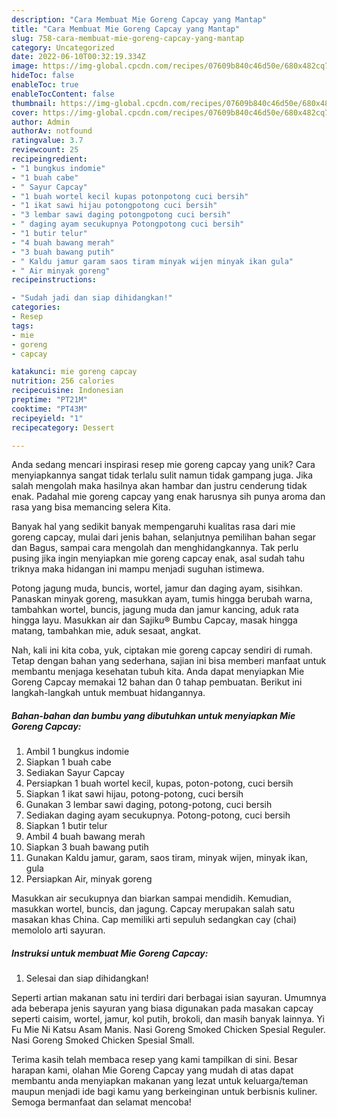 ```yaml
---
description: "Cara Membuat Mie Goreng Capcay yang Mantap"
title: "Cara Membuat Mie Goreng Capcay yang Mantap"
slug: 758-cara-membuat-mie-goreng-capcay-yang-mantap
category: Uncategorized
date: 2022-06-10T00:32:19.334Z
image: https://img-global.cpcdn.com/recipes/07609b840c46d50e/680x482cq70/mie-goreng-capcay-foto-resep-utama.jpg
hideToc: false
enableToc: true
enableTocContent: false
thumbnail: https://img-global.cpcdn.com/recipes/07609b840c46d50e/680x482cq70/mie-goreng-capcay-foto-resep-utama.jpg
cover: https://img-global.cpcdn.com/recipes/07609b840c46d50e/680x482cq70/mie-goreng-capcay-foto-resep-utama.jpg
author: Admin
authorAv: notfound
ratingvalue: 3.7
reviewcount: 25
recipeingredient:
- "1 bungkus indomie"
- "1 buah cabe"
- " Sayur Capcay"
- "1 buah wortel kecil kupas potonpotong cuci bersih"
- "1 ikat sawi hijau potongpotong cuci bersih"
- "3 lembar sawi daging potongpotong cuci bersih"
- " daging ayam secukupnya Potongpotong cuci bersih"
- "1 butir telur"
- "4 buah bawang merah"
- "3 buah bawang putih"
- " Kaldu jamur garam saos tiram minyak wijen minyak ikan gula"
- " Air minyak goreng"
recipeinstructions:

- "Sudah jadi dan siap dihidangkan!"
categories:
- Resep
tags:
- mie
- goreng
- capcay

katakunci: mie goreng capcay 
nutrition: 256 calories
recipecuisine: Indonesian
preptime: "PT21M"
cooktime: "PT43M"
recipeyield: "1"
recipecategory: Dessert

---
```





Anda sedang mencari inspirasi resep mie goreng capcay yang unik? Cara menyiapkannya sangat tidak terlalu sulit namun tidak gampang juga. Jika salah mengolah maka hasilnya akan hambar dan justru cenderung tidak enak. Padahal mie goreng capcay yang enak harusnya sih punya aroma dan rasa yang bisa memancing selera Kita.





Banyak hal yang sedikit banyak mempengaruhi kualitas rasa dari mie goreng capcay, mulai dari jenis bahan, selanjutnya pemilihan bahan segar dan Bagus, sampai cara mengolah dan menghidangkannya. Tak perlu pusing jika ingin menyiapkan mie goreng capcay enak,      asal sudah tahu triknya maka hidangan ini mampu menjadi suguhan istimewa.














Potong jagung muda, buncis, wortel, jamur dan daging ayam, sisihkan. Panaskan minyak goreng, masukkan ayam, tumis hingga berubah warna, tambahkan wortel, buncis, jagung muda dan jamur kancing, aduk rata hingga layu. Masukkan air dan Sajiku® Bumbu Capcay, masak hingga matang, tambahkan mie, aduk sesaat, angkat.






Nah, kali ini kita coba, yuk, ciptakan mie goreng capcay sendiri di rumah. Tetap dengan bahan yang sederhana, sajian ini bisa memberi manfaat untuk membantu menjaga kesehatan tubuh kita. Anda dapat menyiapkan Mie Goreng Capcay memakai 12 bahan dan 0 tahap pembuatan. Berikut ini langkah-langkah untuk membuat hidangannya.

<!--inarticleads1-->

##### Bahan-bahan dan bumbu yang dibutuhkan untuk menyiapkan Mie Goreng Capcay:

1. Ambil 1 bungkus indomie
1. Siapkan 1 buah cabe
1. Sediakan  Sayur Capcay
1. Persiapkan 1 buah wortel kecil, kupas, poton-potong, cuci bersih
1. Siapkan 1 ikat sawi hijau, potong-potong, cuci bersih
1. Gunakan 3 lembar sawi daging, potong-potong, cuci bersih
1. Sediakan  daging ayam secukupnya. Potong-potong, cuci bersih
1. Siapkan 1 butir telur
1. Ambil 4 buah bawang merah
1. Siapkan 3 buah bawang putih
1. Gunakan  Kaldu jamur, garam, saos tiram, minyak wijen, minyak ikan, gula
1. Persiapkan  Air, minyak goreng


Masukkan air secukupnya dan biarkan sampai mendidih. Kemudian, masukkan wortel, buncis, dan jagung. Capcay merupakan salah satu masakan khas China. Cap memiliki arti sepuluh sedangkan cay (chai) memololo arti sayuran. 

<!--inarticleads2-->

##### Instruksi untuk membuat Mie Goreng Capcay:


1. Selesai dan siap dihidangkan!

Seperti artian makanan satu ini terdiri dari berbagai isian sayuran. Umumnya ada beberapa jenis sayuran yang biasa digunakan pada masakan capcay seperti caisim, wortel, jamur, kol putih, brokoli, dan masih banyak lainnya. Yi Fu Mie Ni Katsu Asam Manis. Nasi Goreng Smoked Chicken Spesial Reguler. Nasi Goreng Smoked Chicken Spesial Small. 

Terima kasih telah membaca resep yang kami tampilkan di sini. Besar harapan kami, olahan Mie Goreng Capcay yang mudah di atas dapat membantu anda menyiapkan makanan yang lezat untuk keluarga/teman maupun menjadi ide bagi kamu yang berkeinginan untuk berbisnis kuliner. Semoga bermanfaat dan selamat mencoba!

